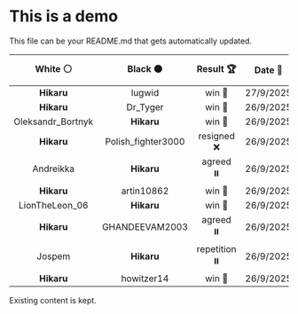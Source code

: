# This is a demo

This file can be your README.md that gets automatically updated.

<!--START_SECTION:chessStats-->
<!-- Automatically generated with https://github.com/Balastrong/chess-stats-action -->

| White ⚪ | Black ⚫ | Result 🏆 | Date 📅 | Position 🗺️ |
|:---:|:---:|:---:|:---:|:---:|
| **Hikaru** | lugwid | win 🥇 | 27/9/2025 | <a href="http://www.ee.unb.ca/cgi-bin/tervo/fen.pl?select=4Bk2/p4n2/1p3rp1/7p/2p5/2P1R3/PP2K1PP/8 b - - 2 34">Link</a> |
| **Hikaru** | Dr_Tyger | win 🥇 | 26/9/2025 | <a href="http://www.ee.unb.ca/cgi-bin/tervo/fen.pl?select=k7/8/NK6/8/4B3/8/8/8 b - - 7 98">Link</a> |
| Oleksandr_Bortnyk | **Hikaru** | win 🥇 | 26/9/2025 | <a href="http://www.ee.unb.ca/cgi-bin/tervo/fen.pl?select=8/8/2P1bp2/p7/4N3/1P6/1K4k1/7q w - - 0 55">Link</a> |
| **Hikaru** | Polish_fighter3000 | resigned ❌ | 26/9/2025 | <a href="http://www.ee.unb.ca/cgi-bin/tervo/fen.pl?select=8/2p5/1pP1p3/k2b2b1/p2P2P1/P6P/1K6/8 w - - 0 43">Link</a> |
| Andreikka | **Hikaru** | agreed ⏸️ | 26/9/2025 | <a href="http://www.ee.unb.ca/cgi-bin/tervo/fen.pl?select=r7/1R3p2/4pkp1/3p3p/3P3P/4PKP1/5P2/8 b - - 8 41">Link</a> |
| **Hikaru** | artin10862 | win 🥇 | 26/9/2025 | <a href="http://www.ee.unb.ca/cgi-bin/tervo/fen.pl?select=8/8/5qpk/4p3/4PpQp/3RbP1P/6K1/3R4 b - - 0 48">Link</a> |
| LionTheLeon_06 | **Hikaru** | win 🥇 | 26/9/2025 | <a href="http://www.ee.unb.ca/cgi-bin/tervo/fen.pl?select=br4k1/1q2p2p/1r1n2p1/Q2p1p2/P1pNnP2/1P2P3/1BPP2PP/1BK1RR2 w - - 1 27">Link</a> |
| **Hikaru** | GHANDEEVAM2003 | agreed ⏸️ | 26/9/2025 | <a href="http://www.ee.unb.ca/cgi-bin/tervo/fen.pl?select=2k5/1p5p/6p1/P4p2/3B4/3KPbPP/P7/8 b - - 0 56">Link</a> |
| Jospem | **Hikaru** | repetition ⏸️ | 26/9/2025 | <a href="http://www.ee.unb.ca/cgi-bin/tervo/fen.pl?select=3R4/p6p/5p2/8/2k5/7P/P2n1KP1/5r2 w - - 10 52">Link</a> |
| **Hikaru** | howitzer14 | win 🥇 | 26/9/2025 | <a href="http://www.ee.unb.ca/cgi-bin/tervo/fen.pl?select=1q1k4/p3r2b/2pN3p/Qp2P1p1/5p2/1Pnp4/P5PP/3RR2K b - - 1 27">Link</a> |

<!--END_SECTION:chessStats-->

Existing content is kept.
